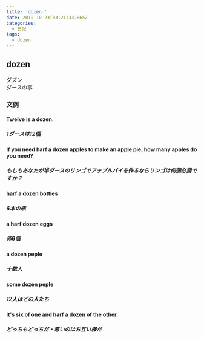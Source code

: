 ```yaml
---
title: 'dozen '
date: 2019-10-23T03:21:33.865Z
categories:
  - 日記
tags:
  - dozen
---
```

## dozen
ダズン   
ダースの事   
### 文例
#### Twelve is a dozen.
##### 1ダースは12個
#### If you need harf a dozen apples to make an apple pie, how many apples do you need?
##### もしもあなたが半ダースのリンゴでアップルパイを作るならリンゴは何個必要ですか？
#### harf a dozen bottles
##### 6本の瓶
#### a harf dozen eggs
##### 卵6個
#### a dozen peple
##### 十数人
#### some dozen peple
##### 12人ほどの人たち
#### It's six of one and harf a dozen of the other.
##### どっちもどっちだ・悪いのはお互い様だ


